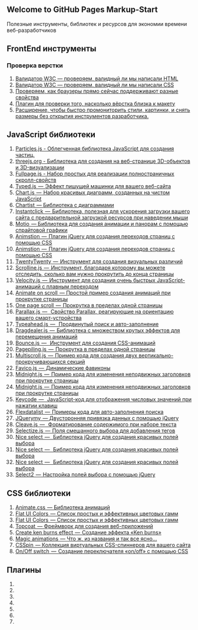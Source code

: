 ## Welcome to GitHub Pages Markup-Start

Полезные инструменты, библиотек и ресурсов для экономии времени веб-разработчиков

## FrontEnd инструменты

### Проверка верстки
1. <a href="https://validator.w3.org/">Валидатор W3C — проверяем, валидный ли мы написали HTML</a>
2. <a href="https://jigsaw.w3.org/css-validator/">Валидатор W3C — проверяем, валидный ли мы написали CSS</a>
3. <a href="https://caniuse.com/">Проверяем, как браузеры прямо сейчас поддерживают разные свойства</a>
4. <a href="https://www.welldonecode.com/perfectpixel/">Плагин для проверки того, насколько вёрстка близка к макету</a>
5. <a href="https://chrome.google.com/webstore/detail/css-peeper/mbnbehikldjhnfehhnaidhjhoofhpehk?hl=en">Расширение, чтобы быстро промониторить стили, картинки,  и снять размеры без открытия инструментов разработчика.</a>


## JavaScript библиотеки

1. <a href="https://vincentgarreau.com/particles.js/">Particles.js - Облегченная библиотека JavaScript для создания частиц.</a>
2. <a href="https://threejs.org/">threejs.org - Библиотека для создания на веб-странице 3D-объектов и 3D-визуализации</a>
3. <a href="https://Fullpage.js">Fullpage.js - Набор простых для реализации полностраничных скролл-свойств</a>
4. <a href="https://mattboldt.com/demos/typed-js/">Typed.js  —  Эффект пишущей машинки для вашего веб-сайта</a>
5. <a href="https://www.chartjs.org/">Chart.js  —  Набор красивых диаграмм, созданных на чистом JavaScript</a>
6. <a href="http://gionkunz.github.io/chartist-js/index.html">Chartist  — Библиотека с диаграммами</a>
7. <a href="http://instantclick.io/">Instantclick  —  Библиотека, полезная для ускорения загрузки вашего сайта с предварительной загрузкой ресурсов при наведении мыши</a>
8. <a href="https://darsa.in/motio/#!introduction">Motio  — Библиотека для создания анимации и панорам с помощью спрайтовой графики</a>
9. <a href="http://git.blivesta.com/animsition/">Animstion  —  Плагин jQuery для создания переходов страниц с помощью CSS</a>
10. <a href="https://github.com/barbajs/barba">Animstion  —  Плагин jQuery для создания переходов страниц с помощью CSS</a>
11. <a href="https://zurb.com/playground/twentytwenty">TwentyTwenty  —  Инструмент для создания визуальных различий</a>
12. <a href="https://github.com/anthonyly/Scrolline.js">Scrolline.js  —  Инструмент, благодаря которому вы можете отследить, сколько вам нужно прокрутить до конца страницы</a>
13. <a href="http://velocityjs.org/">Velocity.js  —  Инструмент для создания очень быстрых JavaScript-анимаций с плавным переходом</a>
14. <a href="http://michalsnik.github.io/aos/">Animate on scroll  — Простой пример создания анимаций при прокрутке страницы</a>
15. <a href="https://github.com/peachananr/onepage-scroll">One page scroll  —  Прокрутка в пределах одной страницы</a>
16. <a href="https://github.com/wagerfield/parallax">Parallax.js  —   Свойство Parallax, реагирующие на ориентацию вашего смарт-устройства</a>
17. <a href="http://twitter.github.io/typeahead.js/">Typeahead.js  —   Продвинутый поиск и авто-заполнение</a>
18. <a href="http://skidding.github.io/dragdealer/">Dragdealer.js  —  Библиотека с множеством крутых эффектов для перемещения анимаций</a>
19. <a href="http://bouncejs.com/">Bounce.js  —   Инструмент для создания CSS-анимаций</a>
20. <a href="https://github.com/alvarotrigo/pagePiling.js">Pagepiling.js  —  Прокрутка в пределах одной страницы</a>
21. <a href="https://alvarotrigo.com/multiScroll/#third">Multiscroll.js  —  Пример кода для создания двух вертикально-прокручивающихся секций</a>
22. <a href="http://lab.ejci.net/favico.js/">Favico.js  —  Динамические фавиконы</a>
23. <a href="http://aerolab.github.io/midnight.js/">Midnight.js  —  Пример кода для изменения неподвижных заголовков при прокрутке страницы</a>
24. <a href="https://animejs.com/">Midnight.js  —  Пример кода для изменения неподвижных заголовков при прокрутке страницы</a>
25. <a href="https://keycode.info/">Keycode  —   JavaScript-код для отображения числовых значений при нажатии клавиш</a>
26. <a href="http://projects.sergiodinislopes.pt/flexdatalist/">Flexdatalist  —  Примеры кода для авто-заполнения поиска</a>
27. <a href="https://jquerymy.com/#/">JQuerymy  — Двусторонняя привязка данных с помощью jQuery</a>
28. <a href="https://nosir.github.io/cleave.js/">Cleave.js  —   Форматирование содержимого при наборе текста</a>
29. <a href="https://selectize.dev/">Selectize.js  —  Поля смешанного выбора для добавления тегов</a>
30. <a href="https://jqueryniceselect.hernansartorio.com/">Nice select  —   Библиотека jQuery для создания красивых полей выбора</a>
31. <a href="http://tether.io/">Nice select  —   Библиотека jQuery для создания красивых полей выбора</a>
32. <a href="https://github.com/shipshapecode/shepherd">Nice select  —   Библиотека jQuery для создания красивых полей выбора</a>
33. <a href="https://select2.org/appearance">Select2  —  Настройка полей выбора с помощью jQuery</a>

## CSS библиотеки
1. <a href="https://animate.style/">Animate.css  — Библиотека анимаций</a>
2. <a href="https://flatuicolors.com/">Flat UI Colors  — Список простых и эффективных цветовых гамм</a>
3. <a href="https://getmdl.io/index.html">Flat UI Colors  — Список простых и эффективных цветовых гамм</a>
4. <a href="http://topcoat.io/">Topcoat  — Фреймворк для создания веб-приложений</a>
5. <a href="https://www.kirupa.com/html5/ken_burns_effect_css.htm">Create ken burns effect  —  Создание эффекта «Ken burns»</a>
6. <a href="https://www.minimamente.com/project/magic/">Magic animations  — Что ж, из названия и так все ясно…</a>
7. <a href="https://webkul.github.io/csspin/">CSSpin  — Коллекция виртуальных CSS-спиннеров для вашего сайта</a>
8. <a href="https://proto.io/freebies/onoff/">On/Off switch  —  Создание переключателя «on/off» с помощью CSS</a>

## Плагины
1. <a href=""></a>
2. <a href=""></a>
3. <a href=""></a>
4. <a href=""></a>
5. <a href=""></a>
6. <a href=""></a>
7. <a href=""></a>


